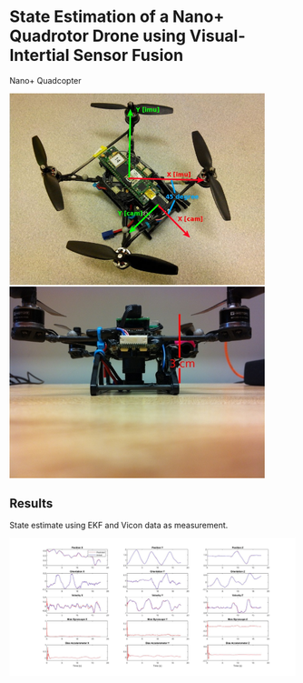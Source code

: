 # State Estimation of a Nano+ Quadrotor Drone using Visual-Intertial Sensor Fusion
Nano+ Quadcopter

<div class="center">
<img src="ekf_pose_velocity_estimation\code\top_view.jpeg" width=450px>
<img src="ekf_pose_velocity_estimation\code\side_view.jpg" width=450px>
</div>

## Results

State estimate using EKF and Vicon data as measurement.

![EKF](ekf_pose_estimation\code\part1\ekf1_d1.jpg)